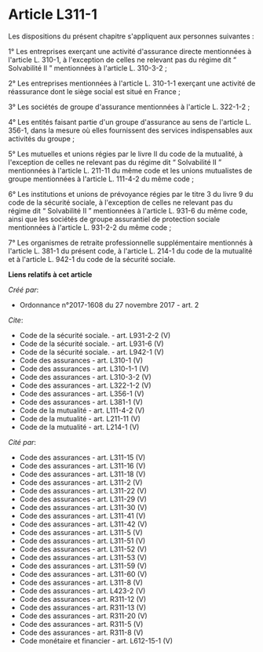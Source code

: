 # Article L311-1

Les dispositions du présent chapitre s'appliquent aux personnes suivantes : 

1° Les entreprises exerçant une activité d'assurance directe mentionnées à l'article L. 310-1, à l'exception de celles ne
relevant pas du régime dit “ Solvabilité II ” mentionnées à l'article L. 310-3-2 ; 

2° Les entreprises mentionnées à l'article L. 310-1-1 exerçant une activité de réassurance dont le siège social est situé en
France ; 

3° Les sociétés de groupe d'assurance mentionnées à l'article L. 322-1-2 ; 

4° Les entités faisant partie d'un groupe d'assurance au sens de l'article L. 356-1, dans la mesure où elles fournissent des
services indispensables aux activités du groupe ; 

5° Les mutuelles et unions régies par le livre II du code de la mutualité, à l'exception de celles ne relevant pas du régime
dit “ Solvabilité II ” mentionnées à l'article L. 211-11 du même code et les unions mutualistes de groupe mentionnées à
l'article L. 111-4-2 du même code ; 

6° Les institutions et unions de prévoyance régies par le titre 3 du livre 9 du code de la sécurité sociale, à l'exception de
celles ne relevant pas du régime dit “ Solvabilité II ” mentionnées à l'article L. 931-6 du même code, ainsi que les sociétés
de groupe assurantiel de protection sociale mentionnées à l'article L. 931-2-2 du même code ; 

7° Les organismes de retraite professionnelle supplémentaire mentionnés à l'article L. 381-1 du présent code, à l'article L.
214-1 du code de la mutualité et à l'article L. 942-1 du code de la sécurité sociale.

**Liens relatifs à cet article**

_Créé par_:

  - Ordonnance n°2017-1608 du 27 novembre 2017 - art. 2

_Cite_:

  - Code de la sécurité sociale. - art. L931-2-2 (V)
  - Code de la sécurité sociale. - art. L931-6 (V)
  - Code de la sécurité sociale. - art. L942-1 (V)
  - Code des assurances - art. L310-1 (V)
  - Code des assurances - art. L310-1-1 (V)
  - Code des assurances - art. L310-3-2 (V)
  - Code des assurances - art. L322-1-2 (V)
  - Code des assurances - art. L356-1 (V)
  - Code des assurances - art. L381-1 (V)
  - Code de la mutualité - art. L111-4-2 (V)
  - Code de la mutualité - art. L211-11 (V)
  - Code de la mutualité - art. L214-1 (V)

_Cité par_:

  - Code des assurances - art. L311-15 (V)
  - Code des assurances - art. L311-16 (V)
  - Code des assurances - art. L311-18 (V)
  - Code des assurances - art. L311-2 (V)
  - Code des assurances - art. L311-22 (V)
  - Code des assurances - art. L311-29 (V)
  - Code des assurances - art. L311-30 (V)
  - Code des assurances - art. L311-41 (V)
  - Code des assurances - art. L311-42 (V)
  - Code des assurances - art. L311-5 (V)
  - Code des assurances - art. L311-51 (V)
  - Code des assurances - art. L311-52 (V)
  - Code des assurances - art. L311-53 (V)
  - Code des assurances - art. L311-59 (V)
  - Code des assurances - art. L311-60 (V)
  - Code des assurances - art. L311-8 (V)
  - Code des assurances - art. L423-2 (V)
  - Code des assurances - art. R311-12 (V)
  - Code des assurances - art. R311-13 (V)
  - Code des assurances - art. R311-20 (V)
  - Code des assurances - art. R311-5 (V)
  - Code des assurances - art. R311-8 (V)
  - Code monétaire et financier - art. L612-15-1 (V)
